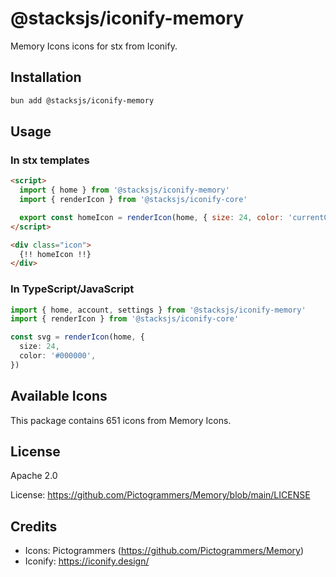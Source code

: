 # @stacksjs/iconify-memory

Memory Icons icons for stx from Iconify.

## Installation

```bash
bun add @stacksjs/iconify-memory
```

## Usage

### In stx templates

```html
<script>
  import { home } from '@stacksjs/iconify-memory'
  import { renderIcon } from '@stacksjs/iconify-core'

  export const homeIcon = renderIcon(home, { size: 24, color: 'currentColor' })
</script>

<div class="icon">
  {!! homeIcon !!}
</div>
```

### In TypeScript/JavaScript

```typescript
import { home, account, settings } from '@stacksjs/iconify-memory'
import { renderIcon } from '@stacksjs/iconify-core'

const svg = renderIcon(home, {
  size: 24,
  color: '#000000',
})
```

## Available Icons

This package contains 651 icons from Memory Icons.

## License

Apache 2.0

License: https://github.com/Pictogrammers/Memory/blob/main/LICENSE

## Credits

- Icons: Pictogrammers (https://github.com/Pictogrammers/Memory)
- Iconify: https://iconify.design/
